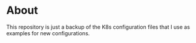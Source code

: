 # About

This repository is just a backup of the K8s configuration files that I use as examples for new configurations.